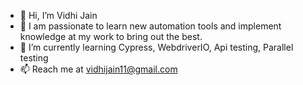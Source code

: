 - 👋 Hi, I’m Vidhi Jain
- 👀 I am passionate to learn new automation tools and implement knowledge at my work to bring out the best.
- 🌱 I’m currently learning Cypress, WebdriverIO, Api testing, Parallel testing
- 📫 Reach me at vidhijain11@gmail.com
